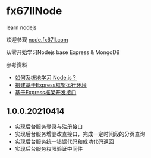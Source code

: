 # fx67llNode
learn nodejs

欢迎参观 [node.fx67ll.com](https://node.fx67ll.com '包含最基本的登录与增删改查的基于Express和MongoDB的Nodejs示例')

从零开始学习Nodejs
base Express & MongoDB

参考资料
+ [如何系统地学习 Node.js？](https://www.zhihu.com/question/22035738)
+ [搭建基于Express框架运行环境](https://www.cnblogs.com/zlfProgrammer/p/8832150.html)
+ [基于Express框架开发接口](https://www.cnblogs.com/zlfProgrammer/p/8888682.html)

## 1.0.0.20210414
* 实现后台服务登录与注册接口
* 实现后台服务增删改查接口，完成一定时间段的分页查询
* 实现后台服务统一错误代码和成功代码返回
* 实现后台服务权限验证中间件